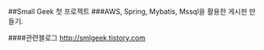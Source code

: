 ##Small Geek 첫 프로젝트
###AWS, Spring, Mybatis, Mssql을 활용한 게시판 만들기.



####관련블로그 http://smlgeek.tistory.com
